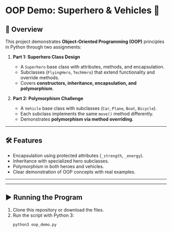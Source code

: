# OOP Demo: Superhero & Vehicles 🚀

## 📖 Overview
This project demonstrates **Object-Oriented Programming (OOP)** principles in Python through two assignments:

1. **Part 1: Superhero Class Design**
   - A `Superhero` base class with attributes, methods, and encapsulation.
   - Subclasses (`FlyingHero`, `TechHero`) that extend functionality and override methods.
   - Covers **constructors, inheritance, encapsulation, and polymorphism**.

2. **Part 2: Polymorphism Challenge**
   - A `Vehicle` base class with subclasses (`Car`, `Plane`, `Boat`, `Bicycle`).
   - Each subclass implements the same `move()` method differently.
   - Demonstrates **polymorphism via method overriding**.

---

## 🛠 Features
- Encapsulation using protected attributes (`_strength`, `_energy`).
- Inheritance with specialized hero subclasses.
- Polymorphism in both heroes and vehicles.
- Clear demonstration of OOP concepts with real examples.

---

---

## ▶️ Running the Program
1. Clone this repository or download the files.
2. Run the script with Python 3:
   ```bash
   python3 oop_demo.py
     